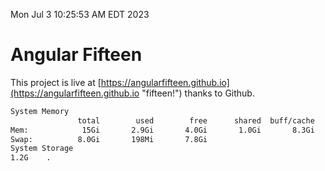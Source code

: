 Mon Jul  3 10:25:53 AM EDT 2023

# Angular Fifteen


This project is live at [https://angularfifteen.github.io](https://angularfifteen.github.io "fifteen!") thanks to Github.

```bash
System Memory
               total        used        free      shared  buff/cache   available
Mem:            15Gi       2.9Gi       4.0Gi       1.0Gi       8.3Gi        10Gi
Swap:          8.0Gi       198Mi       7.8Gi
System Storage
1.2G	.
